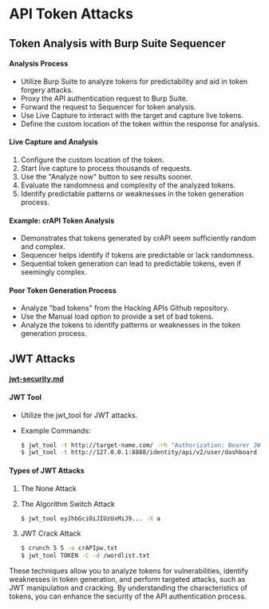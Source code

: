 # API Token Attacks

## Token Analysis with Burp Suite Sequencer

#### Analysis Process

* Utilize Burp Suite to analyze tokens for predictability and aid in token forgery attacks.
* Proxy the API authentication request to Burp Suite.
* Forward the request to Sequencer for token analysis.
* Use Live Capture to interact with the target and capture live tokens.
* Define the custom location of the token within the response for analysis.

#### Live Capture and Analysis

1. Configure the custom location of the token.
2. Start live capture to process thousands of requests.
3. Use the "Analyze now" button to see results sooner.
4. Evaluate the randomness and complexity of the analyzed tokens.
5. Identify predictable patterns or weaknesses in the token generation process.

#### Example: crAPI Token Analysis

* Demonstrates that tokens generated by crAPI seem sufficiently random and complex.
* Sequencer helps identify if tokens are predictable or lack randomness.
* Sequential token generation can lead to predictable tokens, even if seemingly complex.

#### Poor Token Generation Process

* Analyze "bad tokens" from the Hacking APIs Github repository.
* Use the Manual load option to provide a set of bad tokens.
* Analyze the tokens to identify patterns or weaknesses in the token generation process.

## JWT Attacks

#### [jwt-security.md](../web-app-security/improper-authentication/jwt-security.md "mention")

#### JWT Tool

* Utilize the jwt\_tool for JWT attacks.
*   Example Commands:

    ```bash
    $ jwt_tool -t http://target-name.com/ -rh "Authorization: Bearer JWT_Token" -M pb
    $ jwt_tool -t http://127.0.0.1:8888/identity/api/v2/user/dashboard -rh "Authorization: Bearer eyJhbGciOiJIUzUxMiJ9..."
    ```

#### Types of JWT Attacks

1. The None Attack
2.  The Algorithm Switch Attack

    ```bash
    $ jwt_tool eyJhbGciOiJIUzUxMiJ9... -X a
    ```
3.  JWT Crack Attack

    ```bash
    $ crunch 5 5 -o crAPIpw.txt
    $ jwt_tool TOKEN -C -d /wordlist.txt
    ```

These techniques allow you to analyze tokens for vulnerabilities, identify weaknesses in token generation, and perform targeted attacks, such as JWT manipulation and cracking. By understanding the characteristics of tokens, you can enhance the security of the API authentication process.
